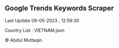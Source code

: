 

## Google Trends Keywords Scraper 
 
Last Update 08-05-2023 , 12:59:30

Country List :
VIETNAM.json



© Abdul Muttaqin 
